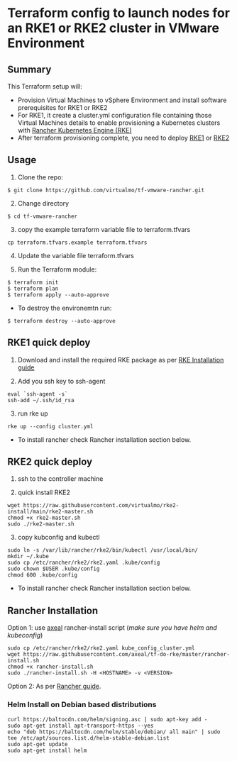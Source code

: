 # Terraform config to launch nodes for an RKE1 or RKE2 cluster in VMware Environment

## Summary

This Terraform setup will:

- Provision Virtual Machines to vSphere Environment and install software prerequisites for RKE1 or RKE2
- For RKE1, it create a cluster.yml configuration file containing those Virtual Machines details to enable provisioning a Kubernetes clusters with [Rancher Kubernetes Engine (RKE)](https://rancher.com/docs/rke/latest/en/)
- After terraform provisioning complete, you need to deploy [RKE1](https://rancher.com/docs/rke/latest/en/installation/) or [RKE2](https://docs.rke2.io/install/quickstart)

## Usage

1. Clone the repo:
```
$ git clone https://github.com/virtualmo/tf-vmware-rancher.git
```

2. Change directory
```
$ cd tf-vmware-rancher
```


3. copy the example terraform variable file to terraform.tfvars
```
cp terraform.tfvars.example terraform.tfvars
```

4. Update the variable file terraform.tfvars

5. Run the Terraform module:
```
$ terraform init
$ terraform plan
$ terraform apply --auto-approve
```

- To destroy the environemtn run:
```
$ terraform destroy --auto-approve
```

## RKE1 quick deploy

1. Download and install the required RKE package as per [RKE Installation guide](https://rancher.com/docs/rke/latest/en/installation/)

2. Add you ssh key to ssh-agent
```
eval `ssh-agent -s`
ssh-add ~/.ssh/id_rsa
```

3. run rke up
```
rke up --config cluster.yml
```

- To install rancher check Rancher installation section below.

## RKE2 quick deploy

1. ssh to the controller machine

2. quick install RKE2
```
wget https://raw.githubusercontent.com/virtualmo/rke2-install/main/rke2-master.sh
chmod +x rke2-master.sh
sudo ./rke2-master.sh
```

3. copy kubconfig and kubectl
```
sudo ln -s /var/lib/rancher/rke2/bin/kubectl /usr/local/bin/
mkdir ~/.kube
sudo cp /etc/rancher/rke2/rke2.yaml .kube/config
sudo chown $USER .kube/config
chmod 600 .kube/config
```

- To install rancher check Rancher installation section below.


## Rancher Installation

Option 1: use [axeal](https://github.com/axeal/tf-do-rke.git) rancher-install script (*make sure you have helm and kubeconfig*)
```
sudo cp /etc/rancher/rke2/rke2.yaml kube_config_cluster.yml
wget https://raw.githubusercontent.com/axeal/tf-do-rke/master/rancher-install.sh
chmod +x rancher-install.sh
sudo ./rancher-install.sh -H <HOSTNAME> -v <VERSION>
```

Option 2: As per [Rancher guide](https://ranchermanager.docs.rancher.com/v2.6/pages-for-subheaders/install-upgrade-on-a-kubernetes-cluster).


### Helm Install on Debian based distributions
```
curl https://baltocdn.com/helm/signing.asc | sudo apt-key add -
sudo apt-get install apt-transport-https --yes
echo "deb https://baltocdn.com/helm/stable/debian/ all main" | sudo tee /etc/apt/sources.list.d/helm-stable-debian.list
sudo apt-get update
sudo apt-get install helm
```
